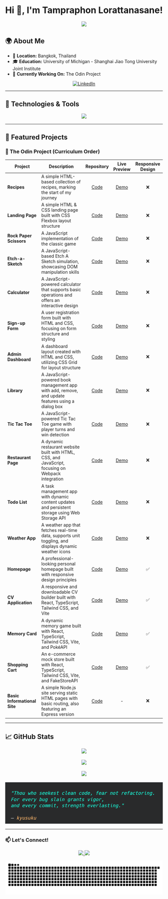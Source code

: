 # Hi 👋, I'm Tampraphon Lorattanasane!  

<p align="center">
  <img src="https://readme-typing-svg.herokuapp.com?font=Fira+Code&size=22&duration=2500&pause=1000&color=F70000&center=true&vCenter=true&width=500&lines=Software+Developer;Enthusiastic+Learner;Tech+Explorer" />
</p>

## 🌍 About Me  

- 📍 **Location:** Bangkok, Thailand  
- 🎓 **Education:** University of Michigan - Shanghai Jiao Tong University Joint Institute  
- 🚀 **Currently Working On:** The Odin Project  

<p align="center">
  <a href="https://www.linkedin.com/in/tampraphon-lorattanasane">
    <img src="https://upload.wikimedia.org/wikipedia/commons/c/ca/LinkedIn_logo_initials.png" width="50" alt="LinkedIn" />
  </a>
</p>

---

## 🔧 Technologies & Tools  

<p align="center">
  <img src="https://skillicons.dev/icons?i=postman,express,nodejs,vitest,vercel,tailwind,react,vite,webpack,npm,jest,ts,js,css,html,cpp,c,matlab,git,github,vscode,linux,arduino,latex" />
</p>

---

## 📌 Featured Projects  

### 🌟 The Odin Project (Curriculum Order)

| Project                      | Description                                                                                           | Repository                                             | Live Preview                                           | Responsive Design |
| ---------------------------- | ----------------------------------------------------------------------------------------------------- |:------------------------------------------------------:|:------------------------------------------------------:|:-----------------:|
| **Recipes**                  | A simple HTML-based collection of recipes, marking the start of my journey                            | [Code](https://github.com/kyusuku/odin-recipes)        | [Demo](https://kyusuku.github.io/odin-recipes/)        | ❌
| **Landing Page**             | A simple HTML & CSS landing page built with CSS Flexbox layout structure                              | [Code](https://github.com/kyusuku/landing-page)        | [Demo](https://kyusuku.github.io/landing-page/)        | ❌
| **Rock Paper Scissors**      | A JavaScript implementation of the classic game                                                       | [Code](https://github.com/kyusuku/rock-paper-scissors) | [Demo](https://kyusuku.github.io/rock-paper-scissors/) | ❌
| **Etch-a-Sketch**            | A JavaScript-based Etch A Sketch simulation, showcasing DOM manipulation skills                       | [Code](https://github.com/kyusuku/etch-a-sketch)       | [Demo](https://kyusuku.github.io/etch-a-sketch/)       | ❌
| **Calculator**               | A JavaScript-powered calculator that supports basic operations and offers an interactive design       | [Code](https://github.com/kyusuku/calculator)          | [Demo](https://kyusuku.github.io/calculator/)          | ❌      
| **Sign-up Form**             | A user registration form built with HTML and CSS, focusing on form structure and styling              | [Code](https://github.com/kyusuku/sign-up-form)        | [Demo](https://kyusuku.github.io/sign-up-form/)        | ❌               
| **Admin Dashboard**          | A dashboard layout created with HTML and CSS, utilizing CSS Grid for layout structure                 | [Code](https://github.com/kyusuku/admin-dashboard)     | [Demo](https://kyusuku.github.io/admin-dashboard/)     | ❌
| **Library**                  | A JavaScript-powered book management app with add, remove, and update features using a dialog box     | [Code](https://github.com/kyusuku/library)             | [Demo](https://kyusuku.github.io/library/)             | ❌
| **Tic Tac Toe**              | A JavaScript-powered Tic Tac Toe game with player turns and win detection                             | [Code](https://github.com/kyusuku/tic-tac-toe)         | [Demo](https://kyusuku.github.io/tic-tac-toe/)         | ❌
| **Restaurant Page**          | A dynamic restaurant website built with HTML, CSS, and JavaScript, focusing on Webpack integration    | [Code](https://github.com/kyusuku/restaurant-page)     | [Demo](https://kyusuku.github.io/restaurant-page/)     | ❌
| **Todo List**                | A task management app with dynamic content updates and persistent storage using Web Storage API       | [Code](https://github.com/kyusuku/to-do-list)          | [Demo](https://kyusuku.github.io/to-do-list/)          | ❌
| **Weather App**              | A weather app that fetches real-time data, supports unit toggling, and displays dynamic weather icons | [Code](https://github.com/kyusuku/weather-app)         | [Demo](https://kyusuku.github.io/weather-app/)         | ❌
| **Homepage**                 | A professional-looking personal homepage built with responsive design principles                      | [Code](https://github.com/kyusuku/homepage)            | [Demo](https://kyusuku.github.io/homepage/)            | ✅
| **CV Application**           | A responsive and downloadable CV builder built with React, TypeScript, Tailwind CSS, and Vite         | [Code](https://github.com/kyusuku/cv-application)      | [Demo](https://kyusuku-cv-maker.vercel.app/)           | ✅
| **Memory Card**              | A dynamic memory game built with React, TypeScript, Tailwind CSS, Vite, and PokéAPI                   | [Code](https://github.com/kyusuku/memory-card)         | [Demo](https://kyusuku-memory-card.vercel.app/)        | ✅
| **Shopping Cart**            | An e-commerce mock store built with React, TypeScript, Tailwind CSS, Vite, and FakeStoreAPI           | [Code](https://github.com/kyusuku/shopping-cart)       | [Demo](https://threadware.vercel.app/)                 | ✅
| **Basic Informational Site** | A simple Node.js site serving static HTML pages with basic routing, also featuring an Express version | [Code](https://github.com/kyusuku/basic-info-site)     | -                                                      | ❌

---

## 📈 GitHub Stats  

<p align="center">
  <img src="https://github-readme-stats.vercel.app/api/top-langs/?username=kyusuku&theme=radical&hide_border=false&include_all_commits=false&count_private=false&layout=compact" />
  <br><br/>
  <img src="https://github-readme-stats.vercel.app/api?username=kyusuku&show_icons=true&theme=radical" height="150" />
  <br><br/>
  <img src="https://nirzak-streak-stats.vercel.app/?user=kyusuku&theme=radical&hide_border=false" />
  <br></br>
  <img src="./devquote.png" />
</p>

---

### 📫 Let's Connect!  
<p align="center">
  <a href="mailto:t.lorattanasane@gmail.com">
    <img src="https://img.shields.io/badge/Email-D14836?style=for-the-badge&logo=gmail&logoColor=white" />
  </a>
  <a href="https://www.linkedin.com/in/tampraphon-lorattanasane">
    <img src="https://img.shields.io/badge/LinkedIn-0077B5?style=for-the-badge&logo=linkedin&logoColor=white" />
  </a>
</p>

![snake gif](https://github.com/kyusuku/kyusuku/blob/output/github-snake-dark.svg)

